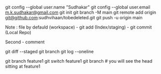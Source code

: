 git config --global user.name "Sudhakar"
git config --global user.email m.k.sudhakar@gmail.com
git init
git branch -M main 
git remote add origin git@github.com:sudhvihaan/tobedeleted.git
git push -u origin main 

Note : file by defauld (workspace) - git add (Index/staging) - git commit (Local Repo)

Second - comment 


git diff --staged
git branch
git log --oneline


git branch feature1
git switch feature1
git branch # you will see the head sitting at feature1